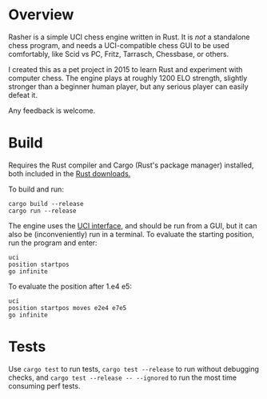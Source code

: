 # Overview

Rasher is a simple UCI chess engine written in Rust. It is *not* a standalone chess program, and needs a UCI-compatible chess GUI to be used comfortably, like Scid vs PC, Fritz, Tarrasch, Chessbase, or others.

I created this as a pet project in 2015 to learn Rust and experiment with computer chess. The engine plays at roughly 1200 ELO strength, slightly stronger than a beginner human player, but any serious player can easily defeat it.

Any feedback is welcome.

# Build

Requires the Rust compiler and Cargo (Rust's package manager) installed, both included in the [Rust downloads.](https://www.rust-lang.org/en-US/downloads.html)

To build and run:
```
cargo build --release
cargo run --release
```

The engine uses the [UCI interface](https://en.wikipedia.org/wiki/Universal_Chess_Interface), and should be run from a GUI, but it can also be (inconveniently) run in a terminal. To evaluate the starting position, run the program and enter:

```
uci
position startpos
go infinite
```

To evaluate the position after 1.e4 e5:
```
uci
position startpos moves e2e4 e7e5
go infinite
```

# Tests

Use `cargo test` to run tests, `cargo test --release` to run without debugging checks, and `cargo test --release -- --ignored` to run the most time consuming perf tests.
